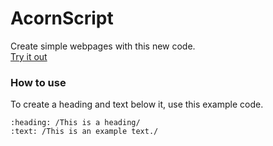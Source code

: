 # AcornScript
Create simple webpages with this new code.\
[Try it out](https://lb123658.github.io/AcornScript/)
### How to use
To create a heading and text below it, use this example code. 
```
:heading: /This is a heading/
:text: /This is an example text./
```
